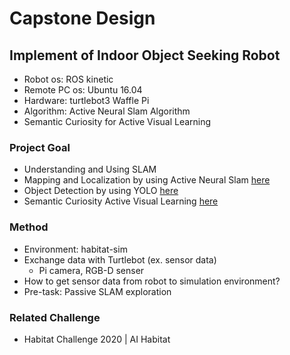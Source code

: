 # Capstone Design
## Implement of Indoor Object Seeking Robot
* Robot os: ROS kinetic
* Remote PC os: Ubuntu 16.04
* Hardware: turtlebot3 Waffle Pi 
* Algorithm: Active Neural Slam Algorithm
* Semantic Curiosity for Active Visual Learning
### Project Goal
* Understanding and Using SLAM
* Mapping and Localization by using Active Neural Slam [here](https://github.com/devendrachaplot/Neural-SLAM)
* Object Detection by using YOLO [here](https://pjreddie.com/darknet/yolo/)
* Semantic Curiosity Active Visual Learning [here](https://www.cs.cmu.edu/~dchaplot/projects/SemanticCuriosity.html)
### Method
* Environment: habitat-sim
* Exchange data with Turtlebot (ex. sensor data)
  * Pi camera, RGB-D senser
* How to get sensor data from robot to simulation environment?
* Pre-task: Passive SLAM exploration
### Related Challenge
* Habitat Challenge 2020 | AI Habitat
